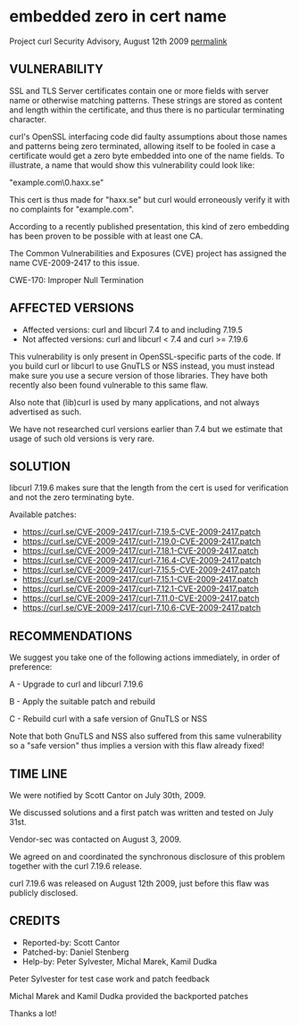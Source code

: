 embedded zero in cert name
==================================

Project curl Security Advisory, August 12th 2009
[permalink](https://curl.se/docs/CVE-2009-2417.html)

VULNERABILITY
-------------

SSL and TLS Server certificates contain one or more fields with server name
or otherwise matching patterns. These strings are stored as content and
length within the certificate, and thus there is no particular terminating
character.

curl's OpenSSL interfacing code did faulty assumptions about those names and
patterns being zero terminated, allowing itself to be fooled in case a
certificate would get a zero byte embedded into one of the name fields. To
illustrate, a name that would show this vulnerability could look like:

  "example.com\0.haxx.se"

This cert is thus made for "haxx.se" but curl would erroneously verify it
with no complaints for "example.com".

According to a recently published presentation, this kind of zero embedding
has been proven to be possible with at least one CA.

The Common Vulnerabilities and Exposures (CVE) project has assigned the name
CVE-2009-2417 to this issue.

CWE-170: Improper Null Termination

AFFECTED VERSIONS
-----------------

- Affected versions: curl and libcurl 7.4 to and including 7.19.5
- Not affected versions: curl and libcurl < 7.4 and curl >= 7.19.6

This vulnerability is only present in OpenSSL-specific parts of the code.
If you build curl or libcurl to use GnuTLS or NSS instead, you must instead
make sure you use a secure version of those libraries. They have both
recently also been found vulnerable to this same flaw.

Also note that (lib)curl is used by many applications, and not always
advertised as such.

We have not researched curl versions earlier than 7.4 but we estimate that
usage of such old versions is very rare.

SOLUTION
--------

libcurl 7.19.6 makes sure that the length from the cert is used for
verification and not the zero terminating byte.

Available patches:

- https://curl.se/CVE-2009-2417/curl-7.19.5-CVE-2009-2417.patch
- https://curl.se/CVE-2009-2417/curl-7.19.0-CVE-2009-2417.patch
- https://curl.se/CVE-2009-2417/curl-7.18.1-CVE-2009-2417.patch
- https://curl.se/CVE-2009-2417/curl-7.16.4-CVE-2009-2417.patch
- https://curl.se/CVE-2009-2417/curl-7.15.5-CVE-2009-2417.patch
- https://curl.se/CVE-2009-2417/curl-7.15.1-CVE-2009-2417.patch
- https://curl.se/CVE-2009-2417/curl-7.12.1-CVE-2009-2417.patch
- https://curl.se/CVE-2009-2417/curl-7.11.0-CVE-2009-2417.patch
- https://curl.se/CVE-2009-2417/curl-7.10.6-CVE-2009-2417.patch

RECOMMENDATIONS
---------------

We suggest you take one of the following actions immediately, in order of
preference:

 A - Upgrade to curl and libcurl 7.19.6

 B - Apply the suitable patch and rebuild

 C - Rebuild curl with a safe version of GnuTLS or NSS

Note that both GnuTLS and NSS also suffered from this same vulnerability so a
"safe version" thus implies a version with this flaw already fixed!

TIME LINE
---------

We were notified by Scott Cantor on July 30th, 2009.

We discussed solutions and a first patch was written and tested on July
31st.

Vendor-sec was contacted on August 3, 2009.

We agreed on and coordinated the synchronous disclosure of this problem
together with the curl 7.19.6 release.

curl 7.19.6 was released on August 12th 2009, just before this flaw was
publicly disclosed.

CREDITS
-------

- Reported-by: Scott Cantor
- Patched-by: Daniel Stenberg
- Help-by: Peter Sylvester, Michal Marek, Kamil Dudka

Peter Sylvester for test case work and patch feedback

Michal Marek and Kamil Dudka provided the backported patches

Thanks a lot!
